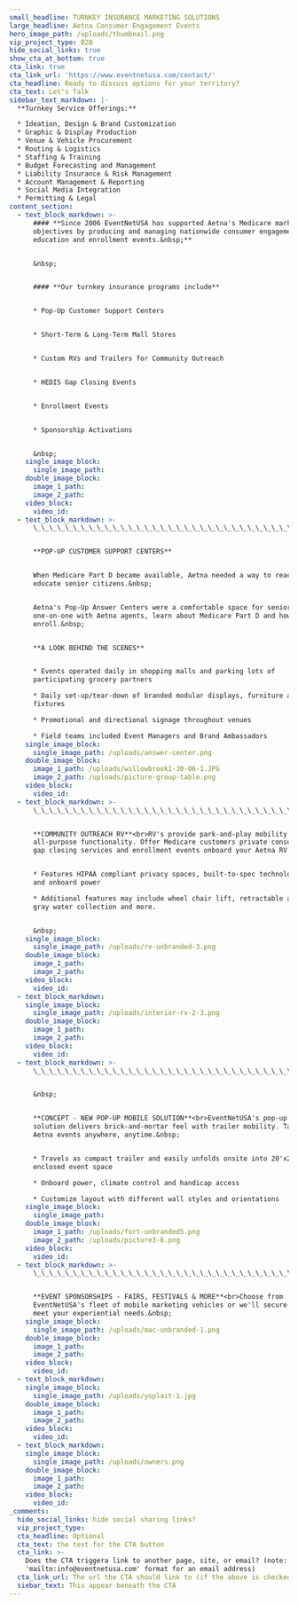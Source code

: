 ```yaml
---
small_headline: TURNKEY INSURANCE MARKETING SOLUTIONS
large_headline: Aetna Consumer Engagement Events
hero_image_path: /uploads/thumbnail.png
vip_project_type: B2B
hide_social_links: true
show_cta_at_bottom: true
cta_link: true
cta_link_url: 'https://www.eventnetusa.com/contact/'
cta_headline: Ready to discuss options for your territory?
cta_text: Let's Talk
sidebar_text_markdown: |-
  **Turnkey Service Offerings:**

  * Ideation, Design & Brand Customization
  * Graphic & Display Production
  * Venue & Vehicle Procurement
  * Routing & Logistics
  * Staffing & Training
  * Budget Forecasting and Management
  * Liability Insurance & Risk Management
  * Account Management & Reporting
  * Social Media Integration
  * Permitting & Legal
content_section:
  - text_block_markdown: >-
      #### **Since 2006 EventNetUSA has supported Aetna's Medicare marketing
      objectives by producing and managing nationwide consumer engagement,
      education and enrollment events.&nbsp;**


      &nbsp;


      #### **Our turnkey insurance programs include**


      * Pop-Up Customer Support Centers


      * Short-Term & Long-Term Mall Stores


      * Custom RVs and Trailers for Community Outreach


      * HEDIS Gap Closing Events


      * Enrollment Events


      * Sponsorship Activations


      &nbsp;
    single_image_block:
      single_image_path:
    double_image_block:
      image_1_path:
      image_2_path:
    video_block:
      video_id:
  - text_block_markdown: >-
      \_\_\_\_\_\_\_\_\_\_\_\_\_\_\_\_\_\_\_\_\_\_\_\_\_\_\_\_\_\_\_\_\_\_\_\_\_\_\_\_\_\_\_\_\_\_\_\_\_\_\_\_\_\_\_\_\_\_\_\_\_\_\_\_\_\_\_\_\_\_\_\_\_\_\_\_\_\_\_\_\_\_\_\_\_\_\_\_\_\_\_


      **POP-UP CUSTOMER SUPPORT CENTERS**


      When Medicare Part D became available, Aetna needed a way to reach and
      educate senior citizens.&nbsp;


      Aetna's Pop-Up Answer Centers were a comfortable space for seniors meet
      one-on-one with Aetna agents, learn about Medicare Part D and how to
      enroll.&nbsp;


      **A LOOK BEHIND THE SCENES**


      * Events operated daily in shopping malls and parking lots of
      participating grocery partners

      * Daily set-up/tear-down of branded modular displays, furniture and
      fixtures

      * Promotional and directional signage throughout venues

      * Field teams included Event Managers and Brand Ambassadors
    single_image_block:
      single_image_path: /uploads/answer-center.png
    double_image_block:
      image_1_path: /uploads/willowbrook1-30-06-1.JPG
      image_2_path: /uploads/picture-group-table.png
    video_block:
      video_id:
  - text_block_markdown: >-
      \_\_\_\_\_\_\_\_\_\_\_\_\_\_\_\_\_\_\_\_\_\_\_\_\_\_\_\_\_\_\_\_\_\_\_\_\_\_\_\_\_\_\_\_\_\_\_\_\_\_\_\_\_\_\_\_\_\_\_\_\_\_\_\_\_\_\_\_\_\_\_\_\_\_\_\_\_\_\_\_\_\_\_\_\_\_\_\_\_\_\_


      **COMMUNITY OUTREACH RV**<br>RV's provide park-and-play mobility with
      all-purpose functionality. Offer Medicare customers private consultations,
      gap closing services and enrollment events onboard your Aetna RV.


      * Features HIPAA compliant privacy spaces, built-to-spec technology hookup
      and onboard power

      * Additional features may include wheel chair lift, retractable awing,
      gray water collection and more.


      &nbsp;
    single_image_block:
      single_image_path: /uploads/rv-unbranded-3.png
    double_image_block:
      image_1_path:
      image_2_path:
    video_block:
      video_id:
  - text_block_markdown:
    single_image_block:
      single_image_path: /uploads/interior-rv-2-3.png
    double_image_block:
      image_1_path:
      image_2_path:
    video_block:
      video_id:
  - text_block_markdown: >-
      \_\_\_\_\_\_\_\_\_\_\_\_\_\_\_\_\_\_\_\_\_\_\_\_\_\_\_\_\_\_\_\_\_\_\_\_\_\_\_\_\_\_\_\_\_\_\_\_\_\_\_\_\_\_\_\_\_\_\_\_\_\_\_\_\_\_\_\_\_\_\_\_\_\_\_\_\_\_\_\_\_\_\_\_\_\_\_\_\_\_\_


      &nbsp;


      **CONCEPT - NEW POP-UP MOBILE SOLUTION**<br>EventNetUSA's pop-up mobile
      solution delivers brick-and-mortar feel with trailer mobility. Take your
      Aetna events anywhere, anytime.&nbsp;


      * Travels as compact trailer and easily unfolds onsite into 20'x20'
      enclosed event space

      * Onboard power, climate control and handicap access

      * Customize layout with different wall styles and orientations
    single_image_block:
      single_image_path:
    double_image_block:
      image_1_path: /uploads/fort-unbranded5.png
      image_2_path: /uploads/picture3-6.png
    video_block:
      video_id:
  - text_block_markdown: >-
      \_\_\_\_\_\_\_\_\_\_\_\_\_\_\_\_\_\_\_\_\_\_\_\_\_\_\_\_\_\_\_\_\_\_\_\_\_\_\_\_\_\_\_\_\_\_\_\_\_\_\_\_\_\_\_\_\_\_\_\_\_\_\_\_\_\_\_\_\_\_\_\_\_\_\_\_\_\_\_\_\_\_\_\_\_\_\_\_\_\_\_


      **EVENT SPONSORSHIPS - FAIRS, FESTIVALS & MORE**<br>Choose from
      EventNetUSA's fleet of mobile marketing vehicles or we'll secure one to
      meet your experiential needs.&nbsp;
    single_image_block:
      single_image_path: /uploads/mac-unbranded-1.png
    double_image_block:
      image_1_path:
      image_2_path:
    video_block:
      video_id:
  - text_block_markdown:
    single_image_block:
      single_image_path: /uploads/yoplait-1.jpg
    double_image_block:
      image_1_path:
      image_2_path:
    video_block:
      video_id:
  - text_block_markdown:
    single_image_block:
      single_image_path: /uploads/owners.png
    double_image_block:
      image_1_path:
      image_2_path:
    video_block:
      video_id:
_comments:
  hide_social_links: hide social sharing links?
  vip_project_type:
  cta_headline: Optional
  cta_text: the text for the CTA button
  cta_link: >-
    Does the CTA triggera link to another page, site, or email? (note: use
    'mailto:info@eventnetusa.com' format for an email address)
  cta_link_url: The url the CTA should link to (if the above is checked)
  siebar_text: This appear beneath the CTA
---
```


